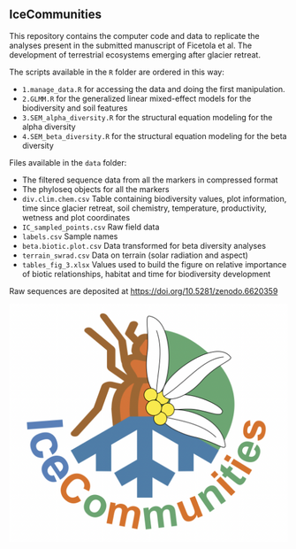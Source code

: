 ## IceCommunities

This repository contains the computer code and data to replicate the analyses present in the submitted manuscript of Ficetola et al. The development of terrestrial ecosystems emerging after glacier retreat.

The scripts available in the `R` folder are ordered in this way:
- `1.manage_data.R` for accessing the data and doing the first manipulation.
- `2.GLMM.R` for the generalized linear mixed-effect models for the biodiversity and soil features
- `3.SEM_alpha_diversity.R` for the structural equation modeling for the alpha diversity
- `4.SEM_beta_diversity.R` for the structural equation modeling for the beta diversity

Files available in the `data` folder:
- The filtered sequence data from all the markers in compressed format
- The phyloseq objects for all the markers
- `div.clim.chem.csv` Table containing biodiversity values, plot information, time since glacier retreat, soil chemistry, temperature, productivity, wetness and plot coordinates
- `IC_sampled_points.csv` Raw field data
- `labels.csv` Sample names
- `beta.biotic.plot.csv` Data transformed for beta diversity analyses
- `terrain_swrad.csv` Data on terrain (solar radiation and aspect)
- `tables_fig_3.xlsx` Values used to build the figure on relative importance of biotic relationships, habitat and time for biodiversity development

Raw sequences are deposited at https://doi.org/10.5281/zenodo.6620359

![](img/IceCom.png)